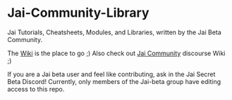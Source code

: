 # Jai-Community-Library
Jai Tutorials, Cheatsheets, Modules, and Libraries, written by the Jai Beta Community.

The [Wiki](https://github.com/Jai-Community/Jai-Community-Library/wiki) is the place to go ;)
Also check out [Jai Community](https://jai.community/) discourse Wiki ;)

If you are a Jai beta user and feel like contributing, ask in the Jai Secret Beta Discord!
Currently, only members of the Jai-beta group have editing access to this repo.
